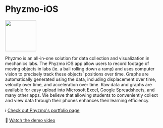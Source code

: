 # Phyzmo-iOS

<span>
<img src="https://github.com/MDB-Inertia/Phyzmo-iOS-Final/blob/master/Phyzmo%20Asset/Phyzmo-Quad-Inside.png" width="100">
</span>

Phyzmo is an all-in-one solution for data collection and visualization in mechanics labs. The Phyzmo iOS app allow users to record footage of moving objects in labs (ie. a ball rolling down a ramp) and uses computer vision to precisely track these objects’ positions over time. Graphs are automatically generated using the data, including displacement over time, velocity over time, and acceleration over time. Raw data and graphs are available for easy upload into Microsoft Excel, Google Spreadsheets, and many other apps. We believe that allowing students to conveniently collect and view data through their phones enhances their learning efficiency.        
                                                                                                           

:information_source: [Check out Phyzmo's portfolio page](https://portfolio.mdb.dev/phyzmo)  
  
:cinema:  [Watch the demo video](https://www.youtube.com/watch?v=2WZ-GL2cJlM)    
  



